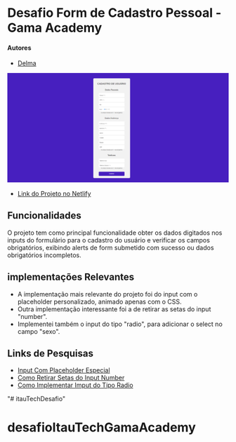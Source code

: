 # Desafio Form de Cadastro Pessoal - Gama Academy

#### Autores
- [Delma](https://github.com/deelmaM)

<img src="./projectScreenshot.png" alt="Screenshot do projeto">

- [Link do Projeto no Netlify](https://quirky-poitras-7ae416.netlify.app/)


## Funcionalidades
O projeto tem como principal funcionalidade obter os dados digitados nos inputs do formulário para o cadastro do usuário e verificar os campos obrigatórios, exibindo alerts de form submetido com sucesso ou dados obrigatórios incompletos.

## implementações Relevantes
- A implementação mais relevante do projeto foi do input com o placeholder personalizado, animado apenas com o CSS. 
- Outra implementação interessante foi a de retirar as setas do input "number".
- Implementei também o input do tipo "radio", para adicionar o select no campo "sexo".

## Links de Pesquisas
- [Input Com Placeholder Especial](https://codepen.io/avstorm/pen/gKGbxo)
- [Como Retirar Setas do Input Number](https://www.w3docs.com/snippets/css/how-to-hide-the-html5-number-inputs-arrow-buttons.html)
- [Como Implementar Imput do Tipo Radio](https://developer.mozilla.org/en-US/docs/Web/HTML/Element/input/radio)

"# itauTechDesafio" 
# desafioItauTechGamaAcademy
